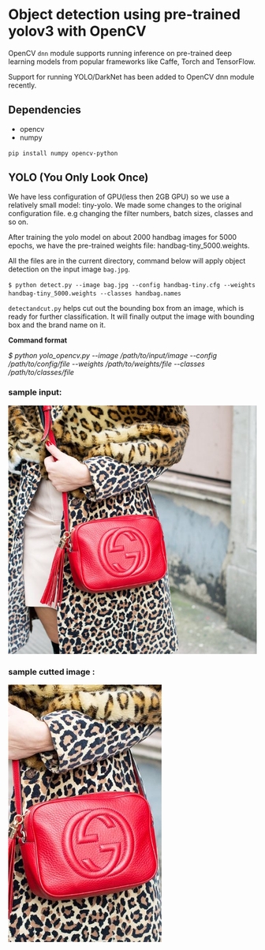 # Object detection using pre-trained yolov3 with OpenCV 

OpenCV `dnn` module supports running inference on pre-trained deep learning models from popular frameworks like Caffe, Torch and TensorFlow. 

Support for running YOLO/DarkNet has been added to OpenCV dnn module recently. 

 ## Dependencies
  * opencv
  * numpy
  
`pip install numpy opencv-python`

 ## YOLO (You Only Look Once)
 
 We have less configuration of GPU(less then 2GB GPU) so we use a relatively small model: tiny-yolo. We made some changes to the original configuration file. e.g changing the filter numbers, batch sizes, classes and so on.
 
 After training the yolo model on about 2000 handbag images for 5000 epochs, we have the pre-trained weights file: handbag-tiny_5000.weights. 
 
 All the files are in the current directory, command below will apply object detection on the input image `bag.jpg`.
 
 `$ python detect.py --image bag.jpg --config handbag-tiny.cfg --weights handbag-tiny_5000.weights --classes handbag.names`
 
 `detectandcut.py` helps cut out the bounding box from an image, which is ready for further classification. It will finally output the image with bounding box and the brand name on it.
 
 **Command format** 
 
 _$ python yolo_opencv.py --image /path/to/input/image --config /path/to/config/file --weights /path/to/weights/file --classes /path/to/classes/file_
 
 ### sample input:
 ![](bag.jpg)
 
 ### sample cutted image :
  <img src="https://github.com/NYU-CDS-Capstone-Project/Fashion_Apparel_Detection/blob/master/Final_Product/yolov3/data/test/1/cutted-image.jpg"/>  
